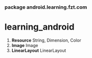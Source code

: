 ### package android.learning.fzt.com

# learning_android

1.  **Resource**      String, Dimension, Color
1.  **Image**         Image
1.  **LinearLayout**  LinearLayout
